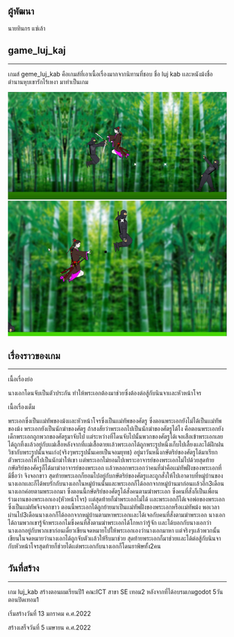 ## ผู้พัฒนา

นายทินกร แซ่เล้า 

## game_luj_kaj

---

เกมส์ geme_luj_kab คือเกมส์ที่เอาเนื้อเรื่องมากจากนิทานที่ชอบ ชื่อ luj kab เเละหนังม้งชื่อ ตำนานหุบเขารักไร้เหงา มาทำเป็นเกม

![CHEESE!](./image/profile_show.PNG)
![CHEESE!](./image/profile_show2.PNG)

## เรื่องราวของเกม

----

เนื้อเรื่องย่อ 

นางเอกโดนจับเป็นตัวประกัน ทำให้พระเอกต้องมาช่วยซึ่งต้องต่อสู้กับนินจาเเละหัวหน้าโจร

เนื้อเรื่องเต็ม

พระเอกซึ่งเป็นเเม่ทัพของม้งเเละหัวหน้าโจรซึ่งเป็นเเม่ทัพของศัตรู ซึ่งตอนพระเอกยังไม่ได้เป็นเเม่ทัพของม้ง พระเอกยังเป็นนักฆ่าของศัตรู ถ้าสงสัยว่าพระเอกไปเป็นนักฆ่าของศัตรูได้ไง คือตอนพระเอกยังเด็กพระเอกถูกพวกของศัตรูมาจับไป เเต่ระหว่างที่โดนจับไปนั้นพวกของศัตรูได้เจอเสือเข้าพระเอกเลยได้ถูกทิ้งเเล้วอยู่กับเเม่เสื้อหลังจากที่เเม่เสื้อตายเเล้วพระเอกได้ถูกพระรูปหนึ่งเก็บไปเลื้ยงเเละได้ฝึกฝนวิชากับพระรูปนั้นจนเก่ง(จริงๆพระรูปนั้นเคยเป็นจอมยุทธ) อยู่มาวันหนึ่งกษัตริย์ของศัตรูได้มาเรียกตัวพระเอกให้ไปเป็นนักฆ่าให้เขา เเต่พระเอกไม่ยอมไปเพราะอาจารย์ของพระเอกไม่ไปด้วยสุดท้าย กษัตริย์ของศัครูก็ได้มาฆ่าอาจารย์ของพระเอก เเล้วหลอกพระเอกว่าคนที่ฆ่าคือเเม่ทัพฝั่งของพระเอกที่มีชื่อว่า จิงจอกขาว สุดท้ายพระเอกก็ยอมไปอยู่กับกษัตริย์ของศัตรูเเละถูกสั่งให้ไปเอาดาบที่หมู่บ้านของนางเอกเเละก็ได้พบรักกับนางเอกในหมู่บ้านนั้นและพระเอกก็ได้ออกจากหมู่บ้านมาก่อนเเล้วอีก3เดือนนางเอกค่อยตามพระเอกมา ซึ่งตอนนี้กษัตริย์ของศัตรูได้สั่งคนตามฆ่าพระเอก ซึ่งคนที่สั่งก็เป็นเพื่อนร่วมงานของพระเอกเอง(หัวหน้าโจร) เเต่สุดท้ายก็ฆ่าพระเอกไม่ได้ เเละพระเอกก็ได้เจอพ่อของพระเอกซึ่งเป็นเเม่ทัพจิงจอกขาว ตอนนี้พระเอกได้ถูกย้ายมาเป็นเเม่ทัพฝั่งของพระเอกหรือเเม่ทัพม้ง พอเวลาผ่านไป3เดือนนางเอกก็ได้ออกจากหมู่บ้านตามหาพระเอกเเละได้เจอกับคนที่สั่งตามฆ่าพระเอก นางเอกได้ถามพวกเขารู้จักพระเอกไมซึ่งคนที่สั่งตามฆ่าพระเอกได้โกหกว่ารู้จัก เเละได้บอกกับนางเอกว่านางเอกอยู่กับพวกเขาก่อนเดี๋ยวเขียนจดหมายไปให้พระเอกเองว่านางเอกมาหา เเต่จริงๆเเล้วพวกนั้นเขียนในจดหมายว่านางเอกได้ถูกจับตัวเเล้วให้รีบมาช่วย สุดท้ายพระเอกก็มาช่วยเเละได้ต่อสู้กับนินจากับหัวหน้าโจรสุดท้ายก็ช่วยได้เเต่พระเอกกับนางเอกก็โดนยาพิษทั้ง2คน

## วันที่สร้าง
---
เกม luj_kab สร้างตอนผมเรียนปี1 คณะICT สาขา SE เทอม2 หลังจากที่ได้อบรมเกมgodot 5วัน ตอนปิดเทอม1

เริ่มสร้างวันที่ 13 มกราคม ค.ศ.2022

สร้างเสร็จวันที่ 5 เมษายน ค.ศ.2022
